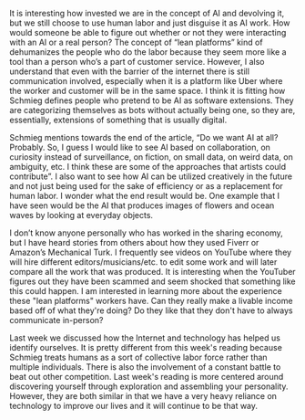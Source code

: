 It is interesting how invested we are in the concept of AI and devolving it, but we still choose to use human labor and just disguise it as AI work. How would someone be able to figure out whether or not they were interacting with an AI or a real person? The concept of “lean platforms” kind of dehumanizes the people who do the labor because they seem more like a tool than a person who’s a part of customer service. However, I also understand that even with the barrier of the internet there is still communication involved, especially when it is a platform like Uber where the worker and customer will be in the same space. I think it is fitting how Schmieg defines people who pretend to be AI as software extensions. They are categorizing themselves as bots without actually being one, so they are, essentially, extensions of something that is usually digital. 

Schmieg mentions towards the end of the article, “Do we want AI at all? Probably. So, I guess I would like to see AI based on collaboration, on curiosity instead of surveillance, on fiction, on small data, on weird data, on ambiguity, etc. I think these are some of the approaches that artists could contribute”. I also want to see how AI can be utilized creatively in the future and not just being used for the sake of efficiency or as a replacement for human labor. I wonder what the end result would be. One example that I have seen would be the AI that produces images of flowers and ocean waves by looking at everyday objects. 

I don’t know anyone personally who has worked in the sharing economy, but I have heard stories from others about how they used Fiverr or Amazon’s Mechanical Turk. I frequently see videos on YouTube where they will hire different editors/musicians/etc. to edit some work and will later compare all the work that was produced. It is interesting when the YouTuber figures out they have been scammed and seem shocked that something like this could happen. I am interested in learning more about the experience these "lean platforms" workers have. Can they really make a livable income based off of what they're doing? Do they like that they don't have to always communicate in-person?

Last week we discussed how the Internet and technology has helped us identify ourselves. It is pretty different from this week's reading because Schmieg treats humans as a sort of collective labor force rather than multiple individuals. There is also the involvement of a constant battle to beat out other competition. Last week's reading is more centered around discovering yourself through exploration and assembling your personality. However, they are both similar in that we have a very heavy reliance on technology to improve our lives and it will continue to be that way. 
